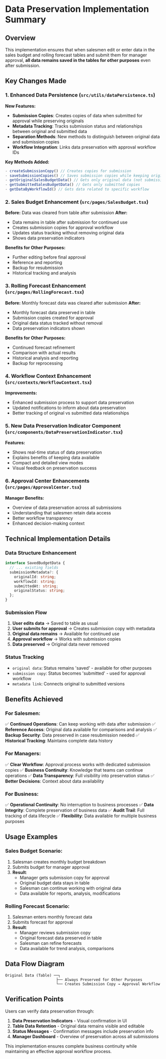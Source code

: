 # Data Preservation Implementation Summary

## Overview
This implementation ensures that when salesmen edit or enter data in the sales budget and rolling forecast tables and submit them for manager approval, **all data remains saved in the tables for other purposes** even after submission.

## Key Changes Made

### 1. Enhanced Data Persistence (`src/utils/dataPersistence.ts`)

**New Features:**
- **Submission Copies**: Creates copies of data when submitted for approval while preserving originals
- **Metadata Tracking**: Tracks submission status and relationships between original and submitted data
- **Separation Methods**: New methods to distinguish between original data and submission copies
- **Workflow Integration**: Links data preservation with approval workflow IDs

**Key Methods Added:**
```typescript
- createSubmissionCopy() // Creates copies for submission
- saveSubmissionCopies() // Saves submission copies while keeping originals
- getOriginalSalesBudgetData() // Gets only original data (not submission copies)
- getSubmittedSalesBudgetData() // Gets only submitted copies
- getDataByWorkflowId() // Gets data related to specific workflow
```

### 2. Sales Budget Enhancement (`src/pages/SalesBudget.tsx`)

**Before:** Data was cleared from table after submission
**After:** 
- Data remains in table after submission for continued use
- Creates submission copies for approval workflow
- Updates status tracking without removing original data
- Shows data preservation indicators

**Benefits for Other Purposes:**
- Further editing before final approval
- Reference and reporting
- Backup for resubmission
- Historical tracking and analysis

### 3. Rolling Forecast Enhancement (`src/pages/RollingForecast.tsx`)

**Before:** Monthly forecast data was cleared after submission
**After:**
- Monthly forecast data preserved in table
- Submission copies created for approval
- Original data status tracked without removal
- Data preservation indicators shown

**Benefits for Other Purposes:**
- Continued forecast refinement
- Comparison with actual results
- Historical analysis and reporting
- Backup for reprocessing

### 4. Workflow Context Enhancement (`src/contexts/WorkflowContext.tsx`)

**Improvements:**
- Enhanced submission process to support data preservation
- Updated notifications to inform about data preservation
- Better tracking of original vs submitted data relationships

### 5. New Data Preservation Indicator Component (`src/components/DataPreservationIndicator.tsx`)

**Features:**
- Shows real-time status of data preservation
- Explains benefits of keeping data available
- Compact and detailed view modes
- Visual feedback on preservation success

### 6. Approval Center Enhancements (`src/pages/ApprovalCenter.tsx`)

**Manager Benefits:**
- Overview of data preservation across all submissions
- Understanding that salesmen retain data access
- Better workflow transparency
- Enhanced decision-making context

## Technical Implementation Details

### Data Structure Enhancement
```typescript
interface SavedBudgetData {
  // ... existing fields
  submissionMetadata?: {
    originalId: string;
    workflowId: string;
    submittedAt: string;
    originalStatus: string;
  };
}
```

### Submission Flow
1. **User edits data** → Saved to table as usual
2. **User submits for approval** → Creates submission copy with metadata
3. **Original data remains** → Available for continued use
4. **Approval workflow** → Works with submission copies
5. **Data preserved** → Original data never removed

### Status Tracking
- `original data`: Status remains 'saved' - available for other purposes
- `submission copy`: Status becomes 'submitted' - used for approval workflow
- `metadata link`: Connects original to submitted versions

## Benefits Achieved

### For Salesmen:
✅ **Continued Operations**: Can keep working with data after submission
✅ **Reference Access**: Original data available for comparisons and analysis
✅ **Backup Security**: Data preserved in case resubmission needed
✅ **Historical Tracking**: Maintains complete data history

### For Managers:
✅ **Clear Workflow**: Approval process works with dedicated submission copies
✅ **Business Continuity**: Knowledge that teams can continue operations
✅ **Data Transparency**: Full visibility into preservation status
✅ **Better Decisions**: Context about data availability

### For Business:
✅ **Operational Continuity**: No interruption to business processes
✅ **Data Integrity**: Complete preservation of business data
✅ **Audit Trail**: Full tracking of data lifecycle
✅ **Flexibility**: Data available for multiple business purposes

## Usage Examples

### Sales Budget Scenario:
1. Salesman creates monthly budget breakdown
2. Submits budget for manager approval
3. **Result**: 
   - Manager gets submission copy for approval
   - Original budget data stays in table
   - Salesman can continue working with original data
   - Data available for reports, analysis, modifications

### Rolling Forecast Scenario:
1. Salesman enters monthly forecast data
2. Submits forecast for approval
3. **Result**:
   - Manager reviews submission copy
   - Original forecast data preserved in table
   - Salesman can refine forecasts
   - Data available for trend analysis, comparisons

## Data Flow Diagram

```
Original Data (Table) ──┐
                       ├── Always Preserved for Other Purposes
                       └── Creates Submission Copy → Approval Workflow
```

## Verification Points

Users can verify data preservation through:
1. **Data Preservation Indicators** - Visual confirmation in UI
2. **Table Data Retention** - Original data remains visible and editable
3. **Status Messages** - Confirmation messages include preservation info
4. **Manager Dashboard** - Overview of preservation across all submissions

This implementation ensures complete business continuity while maintaining an effective approval workflow process.
